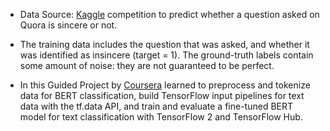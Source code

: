 


- Data Source:
[Kaggle](https://www.kaggle.com/c/quora-insincere-questions-classification/data) competition to predict whether a question asked on Quora is sincere or not.

- The training data includes the question that was asked, and whether it was identified as insincere (target = 1). The ground-truth labels contain some amount of noise: they are not guaranteed to be perfect.
- In this Guided Project by [Coursera](https://www.coursera.org/projects/fine-tune-bert-tensorflow) learned to preprocess and tokenize data for BERT classification, 
build TensorFlow input pipelines for text data with the tf.data API, and train and evaluate a fine-tuned BERT model for text classification with TensorFlow 2 and TensorFlow Hub.  
